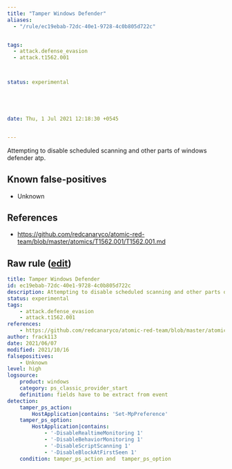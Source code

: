 ```yaml
---
title: "Tamper Windows Defender"
aliases:
  - "/rule/ec19ebab-72dc-40e1-9728-4c0b805d722c"


tags:
  - attack.defense_evasion
  - attack.t1562.001



status: experimental





date: Thu, 1 Jul 2021 12:18:30 +0545


---
```


Attempting to disable scheduled scanning and other parts of windows defender atp.

<!--more-->


## Known false-positives

* Unknown



## References

* https://github.com/redcanaryco/atomic-red-team/blob/master/atomics/T1562.001/T1562.001.md


## Raw rule ([edit](https://github.com/SigmaHQ/sigma/edit/master/rules/windows/powershell/powershell_classic/posh_pc_tamper_with_windows_defender.yml))
```yaml
title: Tamper Windows Defender
id: ec19ebab-72dc-40e1-9728-4c0b805d722c
description: Attempting to disable scheduled scanning and other parts of windows defender atp.
status: experimental
tags:
    - attack.defense_evasion
    - attack.t1562.001
references:
    - https://github.com/redcanaryco/atomic-red-team/blob/master/atomics/T1562.001/T1562.001.md
author: frack113
date: 2021/06/07
modified: 2021/10/16
falsepositives:
    - Unknown
level: high
logsource:
    product: windows
    category: ps_classic_provider_start
    definition: fields have to be extract from event
detection:
    tamper_ps_action:
        HostApplication|contains: 'Set-MpPreference'
    tamper_ps_option:
        HostApplication|contains:
            - '-DisableRealtimeMonitoring 1'
            - '-DisableBehaviorMonitoring 1'
            - '-DisableScriptScanning 1'
            - '-DisableBlockAtFirstSeen 1'
    condition: tamper_ps_action and  tamper_ps_option

```
